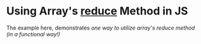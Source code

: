 # Using Array's [reduce](https://developer.mozilla.org/en-US/docs/Web/JavaScript/Reference/Global_Objects/Array/reduce) Method in JS

The example here, demonstrates _one way to utilize array's reduce method (in a functional way!)_
